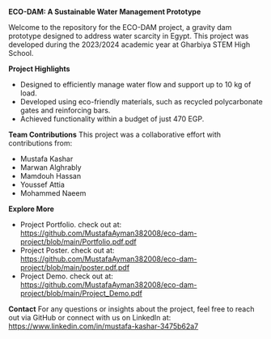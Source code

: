 **ECO-DAM: A Sustainable Water Management Prototype**

Welcome to the repository for the ECO-DAM project, a gravity dam prototype designed to address water scarcity in Egypt. This project was developed during the 2023/2024 academic year at Gharbiya STEM High School.

**Project Highlights**
- Designed to efficiently manage water flow and support up to 10 kg of load.
- Developed using eco-friendly materials, such as recycled polycarbonate gates and reinforcing bars.
- Achieved functionality within a budget of just 470 EGP.

**Team Contributions**
This project was a collaborative effort with contributions from:
- Mustafa Kashar
- Marwan Alghrably
- Mamdouh Hassan
- Youssef Attia
- Mohammed Naeem
  
**Explore More**
- Project Portfolio. check out at: https://github.com/MustafaAyman382008/eco-dam-project/blob/main/Portfolio.pdf.pdf
- Project Poster. check out at: https://github.com/MustafaAyman382008/eco-dam-project/blob/main/poster.pdf.pdf
- Project Demo. check out at: https://github.com/MustafaAyman382008/eco-dam-project/blob/main/Project_Demo.pdf

**Contact**
For any questions or insights about the project, feel free to reach out via GitHub or connect with us on LinkedIn at: https://www.linkedin.com/in/mustafa-kashar-3475b62a7
